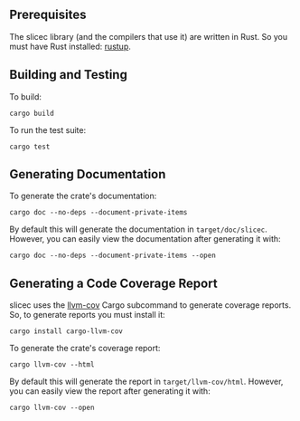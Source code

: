 
## Prerequisites

The slicec library (and the compilers that use it) are written in Rust.
So you must have Rust installed: [rustup](https://rustup.rs).

## Building and Testing

To build:
```
cargo build
```

To run the test suite:
```
cargo test
```

## Generating Documentation

To generate the crate's documentation:
```
cargo doc --no-deps --document-private-items
```
By default this will generate the documentation in `target/doc/slicec`.
However, you can easily view the documentation after generating it with:
```
cargo doc --no-deps --document-private-items --open
```

## Generating a Code Coverage Report

slicec uses the [llvm-cov](https://crates.io/crates/cargo-llvm-cov) Cargo subcommand to generate coverage reports.
So, to generate reports you must install it:
```
cargo install cargo-llvm-cov
```

To generate the crate's coverage report:
```
cargo llvm-cov --html
```
By default this will generate the report in `target/llvm-cov/html`.
However, you can easily view the report after generating it with:
```
cargo llvm-cov --open
```
